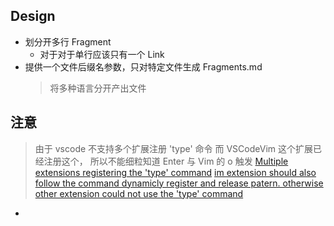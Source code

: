 ## Design
- 划分开多行 Fragment 
  - 对于对于单行应该只有一个 Link
- 提供一个文件后缀名参数，只对特定文件生成 Fragments.md
  > 将多种语言分开产出文件

## 注意
> 由于 vscode 不支持多个扩展注册 'type' 命令 而 VSCodeVim 这个扩展已经注册这个， 所以不能细粒知道 Enter 与 Vim 的 o 触发
> [Multiple extensions registering the 'type' command](https://github.com/microsoft/vscode/issues/13441)
> [im extension should also follow the command dynamicly register and release patern. otherwise other extension could not use the 'type' command](https://github.com/VSCodeVim/Vim/issues/1500) 
- 